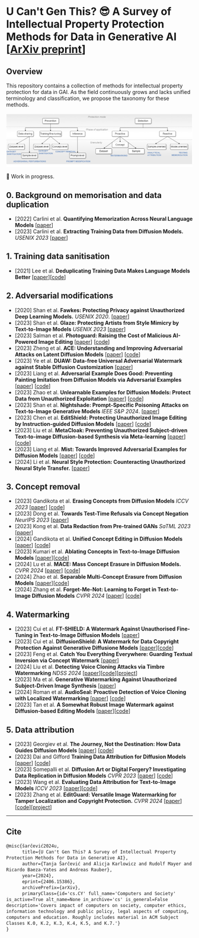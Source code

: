 # U Can't Gen This? :sunglasses: A Survey of Intellectual Property Protection Methods for Data in Generative AI [[ArXiv preprint](https://arxiv.org/abs/2406.15386)]

## Overview
This repository contains a collection of methods for intellectual property protection for data in GAI. As the field continuously grows and lacks unified terminology and classification, we propose the taxonomy for these methods.
\
\
![taxonomy](./figures/taxonomy-github-drawio.png)

:construction_worker: Work in progress.

## 0. Background on memorisation and data duplication
* [2022] Carlini et al. **Quantifying Memorization Across Neural Language Models** [[paper](https://arxiv.org/abs/2202.07646)]
* [2023] Carlini et al. **Extracting Training Data from Diffusion Models.** _USENIX 2023_ [[paper](https://www.usenix.org/system/files/usenixsecurity23-carlini.pdf)]

## 1. Training data sanitisation 
* [2021] Lee et al. **Deduplicating Training Data Makes Language Models Better** [[paper](https://arxiv.org/abs/2107.06499)][[code](https://github.com/google-research/deduplicate-text-datasets)]

## 2. Adversarial modifications
* [2020]	Shan et al.	**Fawkes: Protecting Privacy against Unauthorized Deep Learning Models.** _USENIX 2020_. [[paper](https://www.usenix.org/conference/usenixsecurity20/presentation/shan)]
* [2023]	Shan et al. **Glaze: Protecting Artists from Style Mimicry by Text-to-Image Models** _USENIX 2023_ [[paper](http://arxiv.org/abs/2302.04222)]  
* [2023]	Salman et al.	**Photoguard: Raising the Cost of Malicious AI-Powered Image Editing** [[paper](http://arxiv.org/abs/2302.06588)] [[code](https://github.com/MadryLab/photoguard)]
* [2023]	Zheng et al.	**ACE: Understanding and Improving Adversarial Attacks on Latent Diffusion Models** [[paper](http://arxiv.org/abs/2310.04687)] [[code](https://github.com/caradryanl/ACE)]
* [2023]	Ye et al.	**DUAW: Data-free Universal Adversarial Watermark against Stable Diffusion Customization** [[paper](http://arxiv.org/abs/2308.09889)]
* [2023]	Liang et al.	**Adversarial Example Does Good: Preventing Painting Imitation from Diffusion Models via Adversarial Examples** [[paper](http://arxiv.org/abs/2302.04578)] [[code](https://github.com/psyker-team/mist)]
* [2023]	Zhao et al.	**Unlearnable Examples for Diffusion Models: Protect Data from Unauthorized Exploitation** [[paper](http://arxiv.org/abs/2306.01902)] [[code](https://github.com/ZhengyueZhao/EUDP)]
* [2023]	Shan et al.	**Nightshade: Prompt-Specific Poisoning Attacks on Text-to-Image Generative Models** _IEEE S&P 2024_. [[paper](http://arxiv.org/abs/2310.13828)]
* [2023]	Chen et al.	**EditShield: Protecting Unauthorized Image Editing by Instruction-guided Diffusion Models** [[paper](http://arxiv.org/abs/2311.12066)] [[code](https://github.com/Allen-piexl/Editshield)]
* [2023]	Liu et al.	**MetaCloak: Preventing Unauthorized Subject-driven Text-to-image Diffusion-based Synthesis via Meta-learning** [[paper](https://arxiv.org/abs/2311.13127)][[code](https://github.com/liuyixin-louis/MetaCloak)]
* [2023]	Liang et al. **Mist: Towards Improved Adversarial Examples for Diffusion Models** [[paper](http://arxiv.org/abs/2305.12683)] [[code](https://github.com/psyker-team/mist)]
* [2024] Li et al. **Neural Style Protection: Counteracting Unauthorized Neural Style Transfer.** [[paper](https://openaccess.thecvf.com/content/WACV2024/html/Li_Neural_Style_Protection_Counteracting_Unauthorized_Neural_Style_Transfer_WACV_2024_paper.html)]

## 3. Concept removal
* [2023] Gandikota et al. **Erasing Concepts from Diffusion Models** _ICCV 2023_ [[paper](https://arxiv.org/pdf/2303.07345)] [[code](https://erasing.baulab.info/)]
* [2023] Dong et al. **Towards Test-Time Refusals via Concept Negation** _NeurIPS 2023_ [[paper](https://proceedings.neurips.cc/paper_files/paper/2023/hash/54801e196796134a2b0ae5e8adef502f-Abstract-Conference.html)]
* [2023] Kong et al. **Data Redaction from Pre-trained GANs** _SaTML 2023_ [[paper](https://ieeexplore.ieee.org/abstract/document/10136171)]
* [2024] Gandikota et al. **Unified Concept Editing in Diffusion Models** [[paper](https://arxiv.org/pdf/2308.14761)] [[code](https://unified.baulab.info/)]
* [2023] Kumari et al. **Ablating Concepts in Text-to-Image Diffusion Models** [[paper](https://arxiv.org/abs/2303.13516)][[code](https://github.com/nupurkmr9/concept-ablation)]
* [2024] Lu et al. **MACE: Mass Concept Erasure in Diffusion Models.** _CVPR 2024_ [[paper](https://openaccess.thecvf.com/content/CVPR2024/html/Lu_MACE_Mass_Concept_Erasure_in_Diffusion_Models_CVPR_2024_paper.html)] [[code](https://github.com/Shilin-LU/MACE)]
* [2024] Zhao et al. **Separable Multi-Concept Erasure from Diffusion Models** [[paper](https://arxiv.org/pdf/2402.05947)][[code](https://github.com/Dlut-lab-zmn/SRS-ME)]
* [2024] Zhang et al. **Forget-Me-Not: Learning to Forget in Text-to-Image Diffusion Models** _CVPR 2024_ [[paper](https://openaccess.thecvf.com/content/CVPR2024W/MMFM/html/Zhang_Forget-Me-Not_Learning_to_Forget_in_Text-to-Image_Diffusion_Models_CVPRW_2024_paper.html)] [[code](https://github.com/SHI-Labs/Forget-Me-Not)]

## 4. Watermarking
* [2023] Cui et al. **FT-SHIELD: A Watermark Against Unauthorised Fine-Tuning in Text-to-Image Diffusion Models** [[paper](https://arxiv.org/abs/2310.02401)]
* [2023] Cui et al. **DiffusionShield: A Watermark for Data Copyright Protection Against Generative Diffusione Models** [[paper](https://arxiv.org/abs/2306.04642)][[code](https://github.com/Yingqiancui/DiffusionShield)]
* [2023] Feng et al. **Catch You Everything Everywhere: Guarding Textual Inversion via Concept Watermark** [[paper](https://arxiv.org/abs/2309.05940)]
* [2024] Liu et al. **Detecting Voice Cloning Attacks via Timbre Watermarking** _NDSS 2024_ [[paper](https://timbrewatermarking.github.io/paper/NDSS_Detecting_Voice_Cloning_Attacks_via_Timbre_Watermarking.pdf)][[code](https://github.com/TimbreWatermarking/TimbreWatermarking)][[project](https://timbrewatermarking.github.io/)]
* [2023] Ma et al. **Generative Watermarking Against Unauthorized Subject-Driven Image Synthesis** [[paper](https://arxiv.org/abs/2306.07754)]
* [2024] Roman et al. **AudioSeal: Proactive Detection of Voice Cloning with Localized Watermarking** [[paper](https://hal.science/hal-04610152/)] [[code](https://github.com/facebookresearch/audioseal)]
* [2023] Tan et al. **A Somewhat Robust Image Watermark against Diffusion-based Editing Models** [[paper](https://arxiv.org/abs/2311.13713)][[code](https://github.com/BennyTMT/RIW)]
  
## 5. Data attribution 
* [2023] Georgiev et al. **The Journey, Not the Destination: How Data Guides Diffusion Models** [[paper](https://arxiv.org/abs/2312.06205)] [[code](https://github.com/MadryLab/journey-TRAK)] 
* [2023] Dai and Gifford **Training Data Attribution for Diffusion Models** [[paper](https://arxiv.org/abs/2306.02174)] [[code](https://github.com/zheng-dai/GenEns)]
* [2023] Somepalli et al. **Diffusion Art or Digital Forgery? Investigating Data Replication in Diffusion Models** _CVPR 2023_ [[paper](https://openaccess.thecvf.com/content/CVPR2023/html/Somepalli_Diffusion_Art_or_Digital_Forgery_Investigating_Data_Replication_in_Diffusion_CVPR_2023_paper.html)] [[code](https://github.com/somepago/DCR)]
* [2023] Wang et al. **Evaluating Data Attribution for Text-to-Image Models** _ICCV 2023_ [[paper](https://openaccess.thecvf.com/content/ICCV2023/html/Wang_Evaluating_Data_Attribution_for_Text-to-Image_Models_ICCV_2023_paper.html)][[code](https://github.com/peterwang512/GenDataAttribution)]
* [2023] Zhang et al. **EditGuard: Versatile Image Watermarking for Tamper Localization and Copyright Protection.** _CVPR 2024_ [[paper](http://arxiv.org/abs/2312.08883)][[code](https://github.com/xuanyuzhang21/EditGuard)][[project](https://xuanyuzhang21.github.io/project/editguard/)]

--- 

## Cite

```
@misc{šarčević2024u,
      title={U Can't Gen This? A Survey of Intellectual Property Protection Methods for Data in Generative AI}, 
      author={Tanja Šarčević and Alicja Karlowicz and Rudolf Mayer and Ricardo Baeza-Yates and Andreas Rauber},
      year={2024},
      eprint={2406.15386},
      archivePrefix={arXiv},
      primaryClass={id='cs.CY' full_name='Computers and Society' is_active=True alt_name=None in_archive='cs' is_general=False description='Covers impact of computers on society, computer ethics, information technology and public policy, legal aspects of computing, computers and education. Roughly includes material in ACM Subject Classes K.0, K.2, K.3, K.4, K.5, and K.7.'}
}

```
